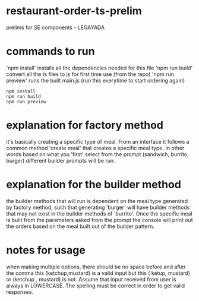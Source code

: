 # restaurant-order-ts-prelim

prelims for SE components - LEGAYADA

# commands to run

'npm install' installs all the dependencies needed for this file
'npm run build' convert all the ts files to js for first time use (from the repo)
'npm run preview' runs the built main.js (run this everytime to start ordering again)

```
npm install
npm run build
npm run preview

```

# explanation for factory method

it's basically creating a specific type of meal. From an interface it follows a common method 'create meal' that creates a specific meal type. In other words based on what you 'first' select from the prompt (sandwich, burrito, burger) different builder prompts will be run.

# explanation for the builder method

the builder methods that will run is dependent on the meal type generated by factory method, such that generating 'burger' will have builder methods that may not exist in the builder methods of 'burrito'. Once the specific meal is built from the parameters asked from the prompt the console will print out the orders based on the meal built out of the builder pattern.

# notes for usage

when making multiple options, there should be no space before and after the comma
this (ketchup,mustard) is a valid input but this (        ketup, mustard) or (ketchup , mustard) is not. Assume that input received from user is always in LOWERCASE. The spelling must be correct in order to get valid responses.
